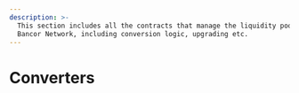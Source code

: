 ```yaml
---
description: >-
  This section includes all the contracts that manage the liquidity pools on the
  Bancor Network, including conversion logic, upgrading etc.
---
```


# Converters

